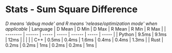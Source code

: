 # Stats - Sum Square Difference
*D means 'debug mode' and R means 'release/optimization mode' when applicable*
| Language | D Mean | D Min | D Max | R Mean | R Min | R Max |
| -------- | ------ | ----- | ----- | ------ | ----- | ----- |
| Python   | 9.5ms  | 9.1ms | 12ms  |        |       |       |
| C++      | 0.5ms  | 0.4ms | 1.6ms | 0.4ms  | 0.4ms | 1.3ms |
| Rust     | 0.2ms  | 0.2ms | 1ms   | 0.2ms  | 0.2ms | 1ms   |
